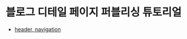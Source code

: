 # 블로그 디테일 페이지 퍼블리싱 튜토리얼

- [header, navigation](https://github.com/illustudio/design-to-code_blog/tree/c8d747739c065d7a6b927fa696700ec2141f95fb)
